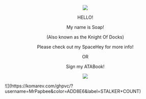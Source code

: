 <p align="center">
  <img src="https://adriansblinkiecollection.neocities.org/dividers/sparkles6.gif"/>
</p>
 
<p align="center">
  HELLO!
</p>
 <p align="center"> My name is Soap!
 </p>
 <p align="center">
   (Also known as the Knight Of Docks)
   </p>
   <p align="center"> Please check out my SpaceHey for more info!
 </p> 
 <p align="center">
 OR
 </p>
 <p align="center"> Sign my ATABook!
 </p>
 <p align="center">
  <img src="https://adriansblinkiecollection.neocities.org/dividers/sparkles6.gif"/>
</p>
![](https://komarev.com/ghpvc/?username=MrPapbee&color=ADD8E6&label=STALKER+COUNT)
 
   

